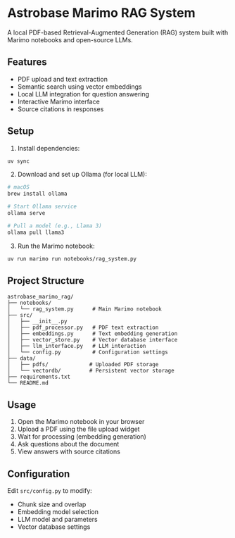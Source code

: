 # Astrobase Marimo RAG System

A local PDF-based Retrieval-Augmented Generation (RAG) system built with Marimo notebooks and open-source LLMs.

## Features

- PDF upload and text extraction
- Semantic search using vector embeddings
- Local LLM integration for question answering
- Interactive Marimo interface
- Source citations in responses

## Setup

1. Install dependencies:
```bash
uv sync
```

2. Download and set up Ollama (for local LLM):
```bash
# macOS
brew install ollama

# Start Ollama service
ollama serve

# Pull a model (e.g., Llama 3)
ollama pull llama3
```

3. Run the Marimo notebook:
```bash
uv run marimo run notebooks/rag_system.py
```

## Project Structure

```
astrobase_marimo_rag/
├── notebooks/
│   └── rag_system.py      # Main Marimo notebook
├── src/
│   ├── __init__.py
│   ├── pdf_processor.py   # PDF text extraction
│   ├── embeddings.py      # Text embedding generation
│   ├── vector_store.py    # Vector database interface
│   ├── llm_interface.py   # LLM interaction
│   └── config.py          # Configuration settings
├── data/
│   ├── pdfs/             # Uploaded PDF storage
│   └── vectordb/         # Persistent vector storage
├── requirements.txt
└── README.md
```

## Usage

1. Open the Marimo notebook in your browser
2. Upload a PDF using the file upload widget
3. Wait for processing (embedding generation)
4. Ask questions about the document
5. View answers with source citations

## Configuration

Edit `src/config.py` to modify:
- Chunk size and overlap
- Embedding model selection
- LLM model and parameters
- Vector database settings
